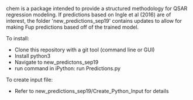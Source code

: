 chem is a package intended to provide a structured methodology for QSAR regression modeling.
If predictions based on Ingle et al (2016) are of interest, the folder 'new_predictions_sep19' contains updates to allow for making Fup predictions based off of the trained model. 

To install:
* Clone this repository with a git tool (command line or GUI)
* Install python3
* Navigate to new_predictons_sep19
* run command in iPython: run Predictions.py

To create input file:
* Refer to new_predictions_sep19/Create_Python_Input for details    

	
